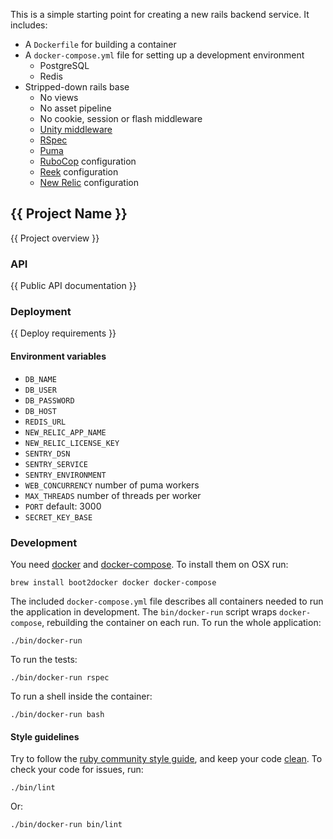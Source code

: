 This is a simple starting point for creating a new rails backend service. It
includes:

- A `Dockerfile` for building a container
- A `docker-compose.yml` file for setting up a development environment
  - PostgreSQL
  - Redis
- Stripped-down rails base
  - No views
  - No asset pipeline
  - No cookie, session or flash middleware
  - [Unity middleware](https://github.com/pocket-playlab/unity-middleware)
  - [RSpec](https://github.com/rspec/rspec-rails)
  - [Puma](https://github.com/puma/puma)
  - [RuboCop](https://github.com/bbatsov/rubocop) configuration
  - [Reek](https://github.com/troessner/reek) configuration
  - [New Relic](http://newrelic.com/) configuration


{{ Project Name }}
------------------

{{ Project overview }}


### API

{{ Public API documentation }}


### Deployment

{{ Deploy requirements }}

#### Environment variables

- `DB_NAME`
- `DB_USER`
- `DB_PASSWORD`
- `DB_HOST`
- `REDIS_URL`
- `NEW_RELIC_APP_NAME`
- `NEW_RELIC_LICENSE_KEY`
- `SENTRY_DSN`
- `SENTRY_SERVICE`
- `SENTRY_ENVIRONMENT`
- `WEB_CONCURRENCY` number of puma workers
- `MAX_THREADS` number of threads per worker
- `PORT` default: 3000
- `SECRET_KEY_BASE`


### Development

You need [docker][] and [docker-compose][]. To install them on OSX run:

    brew install boot2docker docker docker-compose

The included `docker-compose.yml` file describes all containers needed to run
the application in development. The `bin/docker-run` script wraps
`docker-compose`, rebuilding the container on each run. To run the whole
application:

    ./bin/docker-run

To run the tests:

    ./bin/docker-run rspec

To run a shell inside the container:

    ./bin/docker-run bash


#### Style guidelines

Try to follow the [ruby community style guide][ruby-style], and keep your code
[clean][code-smells]. To check your code for issues, run:

    ./bin/lint

Or:

    ./bin/docker-run bin/lint


[docker]:         https://github.com/docker/docker
[docker-compose]: https://github.com/docker/compose
[ruby-style]:     https://github.com/bbatsov/ruby-style-guide
[code-smells]:    https://github.com/troessner/reek/wiki/Code-Smells
